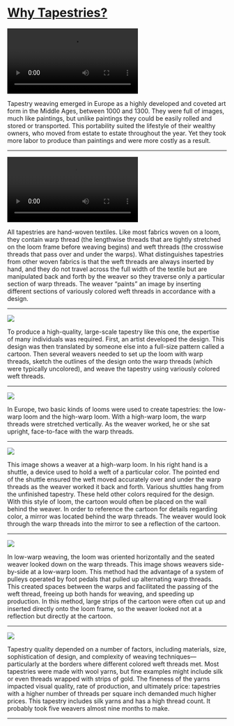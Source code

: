 # [Why Tapestries?](http://artstories.artsmia.org/#/stories/2124)

<video src='http://cdn.dx.artsmia.org/videos/artstories/MET_hanging_tapestry.mp4'></video>

Tapestry weaving emerged in Europe as a highly developed and coveted art form in the Middle Ages, between 1000 and 1300. They were full of images, much like paintings, but unlike paintings they could be easily rolled and stored or transported. This portability suited the lifestyle of their wealthy owners, who moved from estate to estate throughout the year. Yet they took more labor to produce than paintings and were more costly as a result. 

---

<video src='http://cdn.dx.artsmia.org/videos/artstories/Tapestry_Weaving_in_Laos.mp4'></video>

All tapestries are hand-woven textiles. Like most fabrics woven on a loom, they contain warp thread (the lengthwise threads that are tightly stretched on the loom frame before weaving begins) and weft threads (the crosswise threads that pass over and under the warps). What distinguishes tapestries from other woven fabrics is that the weft threads are always inserted by hand, and they do not travel across the full width of the textile but are manipulated back and forth by the weaver so they traverse only a particular section of warp threads. The weaver “paints” an image by inserting different sections of variously colored weft threads in accordance with a design.

---

![](http://cdn.dx.artsmia.org/thumbs/tn_mia_6018940.jpg)

To produce a high-quality, large-scale tapestry like this one, the expertise of many individuals was required. First, an artist developed the design. This design was then translated by someone else into a full-size pattern called a cartoon. Then several weavers needed to set up the loom with warp threads, sketch the outlines of the design onto the warp threads (which were typically uncolored), and weave the tapestry using variously colored weft threads.

---

![](http://cdn.dx.artsmia.org/thumbs/tn_2014_TDX_MIAArtStories_423.jpg)

In Europe, two basic kinds of looms were used to create tapestries: the low-warp loom and the high-warp loom. With a high-warp loom, the warp threads were stretched vertically. As the weaver worked, he or she sat upright, face-to-face with the warp threads.

---

![](http://cdn.dx.artsmia.org/thumbs/tn_2014_TDX_MIAArtStories_323.jpg)

This image shows a weaver at a high-warp loom. In his right hand is a shuttle, a device used to hold a weft of a particular color. The pointed end of the shuttle ensured the weft moved accurately over and under the warp threads as the weaver worked it back and forth. Various shuttles hang from the unfinished tapestry. These held other colors required for the design. With this style of loom, the cartoon would often be placed on the wall behind the weaver. In order to reference the cartoon for details regarding color, a mirror was located behind the warp threads. The weaver would look through the warp threads into the mirror to see a reflection of the cartoon.

---

![](http://cdn.dx.artsmia.org/thumbs/tn_2014_TDX_MIAArtStories_424.jpg)

In low-warp weaving, the loom was oriented horizontally and the seated weaver looked down on the warp threads. This image shows weavers side-by-side at a low-warp loom. This method had the advantage of a system of pulleys operated by foot pedals that pulled up alternating warp threads. This created spaces between the warps and facilitated the passing of the weft thread, freeing up both hands for weaving, and speeding up production. In this method, large strips of the cartoon were often cut up and inserted directly onto the loom frame, so the weaver looked not at a reflection but directly at the cartoon.

---

![](http://cdn.dx.artsmia.org/thumbs/tn_mia_6018940.jpg)

Tapestry quality depended on a number of factors, including materials, size, sophistication of design, and complexity of weaving techniques—particularly at the borders where different colored weft threads met. Most tapestries were made with wool yarns, but fine examples might include silk or even threads wrapped with strips of gold. The fineness of the yarns impacted visual quality, rate of production, and ultimately price: tapestries with a higher number of threads per square inch demanded much higher prices. This tapestry includes silk yarns and has a high thread count. It probably took five weavers almost nine months to make.

---
